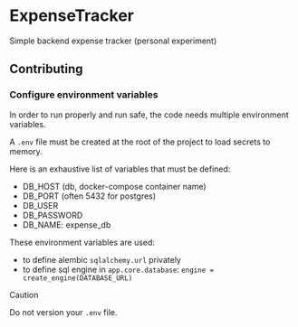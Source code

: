 # ExpenseTracker
Simple backend expense tracker (personal experiment)

## Contributing

### Configure environment variables

In order to run properly and run safe, the code needs multiple environment variables.

A `.env` file must be created at the root of the project to load secrets to memory.

Here is an exhaustive list of variables that must be defined:

- DB_HOST (db, docker-compose container name)
- DB_PORT (often 5432 for postgres)
- DB_USER
- DB_PASSWORD
- DB_NAME: expense_db

These environment variables are used:

- to define alembic `sqlalchemy.url` privately
- to define sql engine in `app.core.database`: `engine = create_engine(DATABASE_URL)`

> [!CAUTION]
> Do not version your `.env` file.
